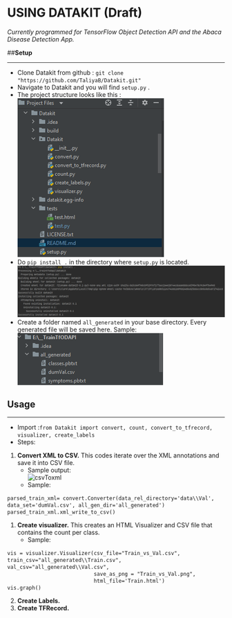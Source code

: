 USING DATAKIT (Draft)
=======
_Currently programmed for TensorFlow Object Detection API and the Abaca Disease Detection App._

##**Setup**
***
- Clone Datakit from github : `git clone "https://github.com/TaliyaB/Datakit.git"`
- Navigate to Datakit and you will find `setup.py` .
- The project structure looks like this : <br>
![structure](https://github.com/TaliyaB/Datakit/blob/master/screenshots/structure.png?raw=true) 
- Do `pip install .` in the directory where `setup.py` is located.
![install](https://github.com/TaliyaB/Datakit/blob/master/screenshots/install.png?raw=true) <br>
- Create a folder named `all_generated` in your base directory. Every generated file will be saved here. Sample:<br>
![allgen](https://github.com/TaliyaB/Datakit/blob/master/screenshots/all_gen.png?raw=true)<br>

## **Usage**
***
- Import :`from Datakit import convert, count, convert_to_tfrecord, visualizer, create_labels`
- Steps:
1. **Convert XML to CSV.** This codes iterate over the XML annotations and save it into CSV file. 
   - Sample output:<br>
   ![csvToxml]()
   - Sample:<br>
```
parsed_train_xml= convert.Converter(data_rel_directory='data\\Val', data_set='dumVal.csv', all_gen_dir='all_generated')
parsed_train_xml.xml_write_to_csv()
```
1. **Create visualizer.** This creates an HTML Visualizer and CSV file that contains the count per class. 
   - Sample:<br>
```
vis = visualizer.Visualizer(csv_file="Train_vs_Val.csv", train_csv="all_generated\\Train.csv", val_csv="all_generated\\Val.csv",
                            save_as_png = "Train_vs_Val.png",
                            html_file='Train.html')
vis.graph()
```
2. **Create Labels.**
3. **Create TFRecord.**
